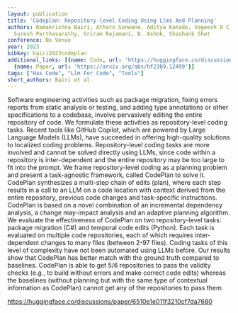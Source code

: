 ```yaml
---
layout: publication
title: 'Codeplan: Repository-level Coding Using Llms And Planning'
authors: Ramakrishna Bairi, Atharv Sonwane, Aditya Kanade, Vageesh D C, Arun Iyer,
  Suresh Parthasarathy, Sriram Rajamani, B. Ashok, Shashank Shet
conference: No Venue
year: 2023
bibkey: bairi2023codeplan
additional_links: [{name: Code, url: 'https://huggingface.co/discussions/paper/6510e1e011f3210cf7da7680'},
  {name: Paper, url: 'https://arxiv.org/abs/hf2309.12499'}]
tags: ["Has Code", "Llm For Code", "Tools"]
short_authors: Bairi et al.
---
```

Software engineering activities such as package migration, fixing errors reports from static analysis or testing, and adding type annotations or other specifications to a codebase, involve pervasively editing the entire repository of code. We formulate these activities as repository-level coding tasks. Recent tools like GitHub Copilot, which are powered by Large Language Models (LLMs), have succeeded in offering high-quality solutions to localized coding problems. Repository-level coding tasks are more involved and cannot be solved directly using LLMs, since code within a repository is inter-dependent and the entire repository may be too large to fit into the prompt. We frame repository-level coding as a planning problem and present a task-agnostic framework, called CodePlan to solve it. CodePlan synthesizes a multi-step chain of edits (plan), where each step results in a call to an LLM on a code location with context derived from the entire repository, previous code changes and task-specific instructions. CodePlan is based on a novel combination of an incremental dependency analysis, a change may-impact analysis and an adaptive planning algorithm. We evaluate the effectiveness of CodePlan on two repository-level tasks: package migration (C#) and temporal code edits (Python). Each task is evaluated on multiple code repositories, each of which requires inter-dependent changes to many files (between 2-97 files). Coding tasks of this level of complexity have not been automated using LLMs before. Our results show that CodePlan has better match with the ground truth compared to baselines. CodePlan is able to get 5/6 repositories to pass the validity checks (e.g., to build without errors and make correct code edits) whereas the baselines (without planning but with the same type of contextual information as CodePlan) cannot get any of the repositories to pass them.

https://huggingface.co/discussions/paper/6510e1e011f3210cf7da7680